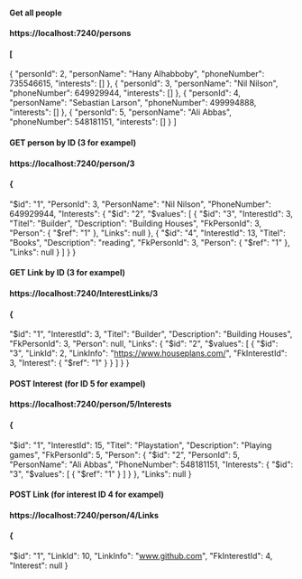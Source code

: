####  Get all people
#### https://localhost:7240/persons
#### [
  {
    "personId": 2,
    "personName": "Hany Alhabboby",
    "phoneNumber": 735546615,
    "interests": []
  },
  {
    "personId": 3,
    "personName": "Nil Nilson",
    "phoneNumber": 649929944,
    "interests": []
  },
  {
    "personId": 4,
    "personName": "Sebastian Larson",
    "phoneNumber": 499994888,
    "interests": []
  },
  {
    "personId": 5,
    "personName": "Ali Abbas",
    "phoneNumber": 548181151,
    "interests": []
  }
]
#### GET person by ID (3 for exampel)
#### https://localhost:7240/person/3

#### {
  "$id": "1",
  "PersonId": 3,
  "PersonName": "Nil Nilson",
  "PhoneNumber": 649929944,
  "Interests": {
    "$id": "2",
    "$values": [
      {
        "$id": "3",
        "InterestId": 3,
        "Titel": "Builder",
        "Description": "Building Houses",
        "FkPersonId": 3,
        "Person": {
          "$ref": "1"
        },
        "Links": null
      },
      {
        "$id": "4",
        "InterestId": 13,
        "Titel": "Books",
        "Description": "reading",
        "FkPersonId": 3,
        "Person": {
          "$ref": "1"
        },
        "Links": null
      }
    ]
  }
}

#### GET Link by ID (3 for exampel)
#### https://localhost:7240/InterestLinks/3

#### {
  "$id": "1",
  "InterestId": 3,
  "Titel": "Builder",
  "Description": "Building Houses",
  "FkPersonId": 3,
  "Person": null,
  "Links": {
    "$id": "2",
    "$values": [
      {
        "$id": "3",
        "LinkId": 2,
        "LinkInfo": "https://www.houseplans.com/",
        "FkInterestId": 3,
        "Interest": {
          "$ref": "1"
        }
      }
    ]
  }
}

#### POST Interest (for ID 5 for exampel)
#### https://localhost:7240/person/5/Interests

#### {
  "$id": "1",
  "InterestId": 15,
  "Titel": "Playstation",
  "Description": "Playing games",
  "FkPersonId": 5,
  "Person": {
    "$id": "2",
    "PersonId": 5,
    "PersonName": "Ali Abbas",
    "PhoneNumber": 548181151,
    "Interests": {
      "$id": "3",
      "$values": [
        {
          "$ref": "1"
        }
      ]
    }
  },
  "Links": null
}

#### POST Link (for interest ID 4 for exampel)
#### https://localhost:7240/person/4/Links

#### {
  "$id": "1",
  "LinkId": 10,
  "LinkInfo": "www.github.com",
  "FkInterestId": 4,
  "Interest": null
}
